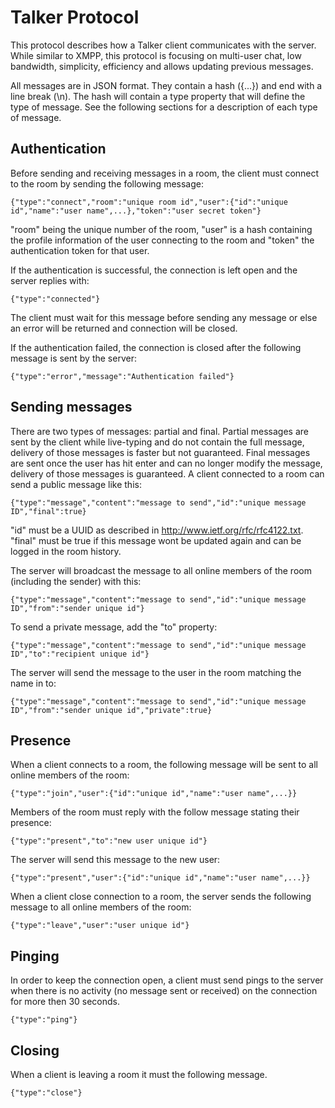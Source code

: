 # Talker Protocol
This protocol describes how a Talker client communicates with the server. While similar to XMPP, this protocol is focusing on multi-user chat, low bandwidth, simplicity, efficiency and allows updating previous messages.

All messages are in JSON format. They contain a hash ({...}) and end with a line break (\n). The hash will contain a type property that will define the type of message. See the following sections for a description of each type of message.

## Authentication
Before sending and receiving messages in a room, the client must connect to the room by sending the following message:

    {"type":"connect","room":"unique room id","user":{"id":"unique id","name":"user name",...},"token":"user secret token"}

"room" being the unique number of the room,
"user" is a hash containing the profile information of the user connecting to the room and
"token" the authentication token for that user.

If the authentication is successful, the connection is left open and the server replies with:

    {"type":"connected"}

The client must wait for this message before sending any message or else an error will be returned and connection will be closed.

If the authentication failed, the connection is closed after the following message is sent by the server:

    {"type":"error","message":"Authentication failed"}

## Sending messages
There are two types of messages: partial and final. Partial messages are sent by the client while live-typing and do not contain the full message, delivery of those messages is faster but not guaranteed. Final messages are sent once the user has hit enter and can no longer modify the message, delivery of those messages is guaranteed.
A client connected to a room can send a public message like this:

    {"type":"message","content":"message to send","id":"unique message ID","final":true}

"id" must be a UUID as described in http://www.ietf.org/rfc/rfc4122.txt.
"final" must be true if this message wont be updated again and can be logged in the room history.

The server will broadcast the message to all online members of the room (including the sender) with this:

    {"type":"message","content":"message to send","id":"unique message ID","from":"sender unique id"}

To send a private message, add the "to" property:

    {"type":"message","content":"message to send","id":"unique message ID","to":"recipient unique id"}

The server will send the message to the user in the room matching the name in to:

    {"type":"message","content":"message to send","id":"unique message ID","from":"sender unique id","private":true}


## Presence
When a client connects to a room, the following message will be sent to all online members of the room:

    {"type":"join","user":{"id":"unique id","name":"user name",...}}

Members of the room must reply with the follow message stating their presence:

    {"type":"present","to":"new user unique id"}

The server will send this message to the new user:

    {"type":"present","user":{"id":"unique id","name":"user name",...}}

When a client close connection to a room, the server sends the following message to all online members of the room:

    {"type":"leave","user":"user unique id"}

## Pinging
In order to keep the connection open, a client must send pings to the server when there is no activity (no message sent or received) on the connection for more then 30 seconds.

    {"type":"ping"}

## Closing
When a client is leaving a room it must the following message.

    {"type":"close"}
